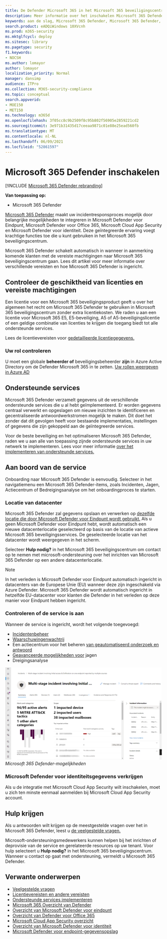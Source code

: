 ```yaml
---
title: De Defender Microsoft 365 in het Microsoft 365 beveiligingscentrum
description: Meer informatie over het inschakelen Microsoft 365 Defender en het integreren van uw beveiligingsincident en antwoord.
keywords: aan de slag, Microsoft 365 Defender, Microsoft 365 Defender, M365, beveiliging, gegevenslocatie, vereiste machtigingen, licentie geschiktheid, instellingenpagina
search.product: eADQiWindows 10XVcnh
ms.prod: m365-security
ms.mktglfcycl: deploy
ms.sitesec: library
ms.pagetype: security
f1.keywords:
- NOCSH
ms.author: lomayor
author: lomayor
localization_priority: Normal
manager: dansimp
audience: ITPro
ms.collection: M365-security-compliance
ms.topic: conceptual
search.appverid:
- MOE150
- MET150
ms.technology: m365d
ms.openlocfilehash: 3f05cc8c9b2509f8c95b802f56905e2859221cd2
ms.sourcegitcommit: 3e971b31435d17ceeaa9871c01e88e25ead560fb
ms.translationtype: MT
ms.contentlocale: nl-NL
ms.lasthandoff: 06/09/2021
ms.locfileid: "52861597"
---
```

# <a name="turn-on-microsoft-365-defender"></a>Microsoft 365 Defender inschakelen

[!INCLUDE [Microsoft 365 Defender rebranding](../includes/microsoft-defender.md)]


**Van toepassing op:**
- Microsoft 365 Defender

[Microsoft 365 Defender](microsoft-365-defender.md) maakt uw incidentresponsproces mogelijk door belangrijke mogelijkheden te integreren in Microsoft Defender voor Eindpunt, Microsoft Defender voor Office 365, Microsoft Cloud App Security en Microsoft Defender voor identiteit. Deze geïntegreerde ervaring voegt krachtige functies toe die u kunt gebruiken in het Microsoft 365 beveiligingscentrum.

Microsoft 365 Defender schakelt automatisch in wanneer in aanmerking komende klanten met de vereiste machtigingen naar Microsoft 365 beveiligingscentrum gaan. Lees dit artikel voor meer informatie over verschillende vereisten en hoe Microsoft 365 Defender is ingericht.

## <a name="check-license-eligibility-and-required-permissions"></a>Controleer de geschiktheid van licenties en vereiste machtigingen

Een licentie voor een Microsoft 365 beveiligingsproduct geeft u over het algemeen het recht om Microsoft 365 Defender te gebruiken in Microsoft 365 beveiligingscentrum zonder extra licentiekosten. We raden u aan een licentie voor Microsoft 365 E5, E5-beveiliging, A5 of A5-beveiligingslicentie of een geldige combinatie van licenties te krijgen die toegang biedt tot alle ondersteunde services.

Lees de licentievereisten voor [gedetailleerde licentiegegevens.](prerequisites.md#licensing-requirements)

### <a name="check-your-role"></a>Uw rol controleren

U moet een globale **beheerder of** beveiligingsbeheerder **zijn** in Azure Active Directory om de Defender Microsoft 365 in te zetten. [Uw rollen weergeven in Azure AD](/azure/active-directory/users-groups-roles/directory-manage-roles-portal)

## <a name="supported-services"></a>Ondersteunde services

Microsoft 365 Defender verzamelt gegevens uit de verschillende ondersteunde services die u al hebt geïmplementeerd. Er worden gegevens centraal verwerkt en opgeslagen om nieuwe inzichten te identificeren en gecentraliseerde antwoordwerkstromen mogelijk te maken. Dit doet het zonder dat dit gevolgen heeft voor bestaande implementaties, instellingen of gegevens die zijn gekoppeld aan de geïntegreerde services.

Voor de beste beveiliging en het optimaliseren Microsoft 365 Defender, raden we u aan alle van toepassing zijnde ondersteunde services in uw netwerk te implementeren. Lees voor meer informatie [over het implementeren van ondersteunde services.](deploy-supported-services.md)

## <a name="onboard-to-the-service"></a>Aan boord van de service
Onboarding naar Microsoft 365 Defender is eenvoudig. Selecteer in het navigatiemenu een Microsoft 365 Defender-items, zoals Incidenten, Jagen, Actiecentrum of Bedreigingsanalyse om het onboardingproces te starten. 

### <a name="data-center-location"></a>Locatie van datacenter

Microsoft 365 Defender zal gegevens opslaan en verwerken op [dezelfde locatie die door Microsoft Defender voor Eindpunt wordt gebruikt.](/windows/security/threat-protection/microsoft-defender-atp/data-storage-privacy) Als u geen Microsoft Defender voor Eindpunt hebt, wordt automatisch een nieuwe datacenterlocatie geselecteerd op basis van de locatie van actieve Microsoft 365 beveiligingsservices. De geselecteerde locatie van het datacenter wordt weergegeven in het scherm.

Selecteer **Hulp nodig?** in het Microsoft 365 beveiligingscentrum om contact op te nemen met microsoft-ondersteuning over het inrichten van Microsoft 365 Defender op een andere datacenterlocatie.

> [!NOTE]
> In het verleden is Microsoft Defender voor Eindpunt automatisch ingericht in datacenters van de Europese Unie (EU) wanneer deze zijn ingeschakeld via Azure Defender. Microsoft 365 Defender wordt automatisch ingericht in hetzelfde EU-datacenter voor klanten die Defender in het verleden op deze manier voor Eindpunt hebben ingericht.

### <a name="confirm-that-the-service-is-on"></a>Controleren of de service is aan

Wanneer de service is ingericht, wordt het volgende toegevoegd:

- [Incidentenbeheer](incidents-overview.md)
- [Waarschuwingenwachtrij](investigate-alerts.md)
- Een actiecentrum voor het beheren [van geautomatiseerd onderzoek en antwoord](m365d-autoir.md)
- [Geavanceerde mogelijkheden voor](advanced-hunting-overview.md) jagen
- Dreigingsanalyse

![Afbeelding van Microsoft 365 navigatiedeelvenster van het beveiligingscentrum met Microsoft 365 Defender-functies Microsoft 365 beveiligingscentrum met incidentenbeheer en andere ](../../media/overview-incident.png)
 *Microsoft 365 Defender-mogelijkheden*

### <a name="getting-microsoft-defender-for-identity-data"></a>Microsoft Defender voor identiteitsgegevens verkrijgen 
Als u de integratie met Microsoft Cloud App Security wilt inschakelen, moet u zich ten minste eenmaal aanmelden bij Microsoft Cloud App Security account.

## <a name="get-assistance"></a>Hulp krijgen

Als u antwoorden wilt krijgen op de meestgestelde vragen over het in Microsoft 365 Defender, leest u [de veelgestelde vragen.](m365d-enable-faq.md)

Microsoft-ondersteuningsmedewerkers kunnen helpen bij het inrichten of deprovisie van de service en gerelateerde resources op uw tenant. Voor hulp selecteert u **Hulp nodig?** in het Microsoft 365 beveiligingscentrum. Wanneer u contact op gaat met ondersteuning, vermeldt u Microsoft 365 Defender.

## <a name="related-topics"></a>Verwante onderwerpen

- [Veelgestelde vragen](m365d-enable-faq.md)
- [Licentievereisten en andere vereisten](prerequisites.md)
- [Ondersteunde services implementeren](deploy-supported-services.md)
- [Microsoft 365 Overzicht van Defender](microsoft-365-defender.md)
- [Overzicht van Microsoft Defender voor eindpunt](../defender-endpoint/microsoft-defender-endpoint.md)
- [Overzicht van Defender voor Office 365](../office-365-security/defender-for-office-365.md)
- [Microsoft Cloud App Security overzicht](/cloud-app-security/what-is-cloud-app-security)
- [Overzicht van Microsoft Defender voor identiteit](/azure-advanced-threat-protection/what-is-atp)
- [Microsoft Defender voor endpoint-gegevensopslag](../defender-endpoint/data-storage-privacy.md)
